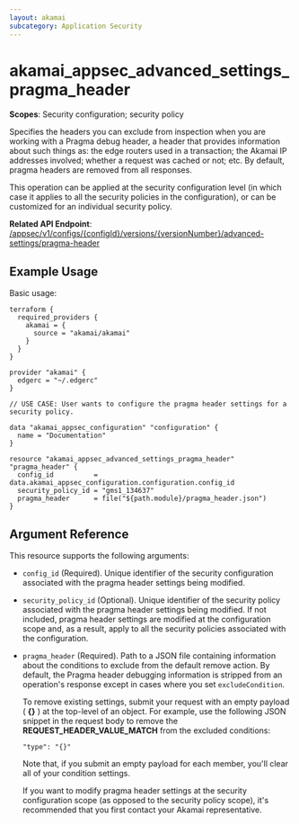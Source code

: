```yaml
---
layout: akamai
subcategory: Application Security
---
```


# akamai_appsec_advanced_settings_pragma_header

**Scopes**: Security configuration; security policy

Specifies the headers you can exclude from inspection when you are working with a Pragma debug header, a header that provides information about such things as: the edge routers used in a transaction; the Akamai IP addresses involved; whether a request was cached or not; etc. By default, pragma headers are removed from all responses.

This operation can be applied at the security configuration level (in which case it applies to all the security policies in the configuration), or can be customized for an individual security policy.

**Related API Endpoint**: [/appsec/v1/configs/{configId}/versions/{versionNumber}/advanced-settings/pragma-header](https://techdocs.akamai.com/application-security/reference/put-policies-pragma-header)

## Example Usage

Basic usage:

```
terraform {
  required_providers {
    akamai = {
      source = "akamai/akamai"
    }
  }
}

provider "akamai" {
  edgerc = "~/.edgerc"
}

// USE CASE: User wants to configure the pragma header settings for a security policy.

data "akamai_appsec_configuration" "configuration" {
  name = "Documentation"
}

resource "akamai_appsec_advanced_settings_pragma_header" "pragma_header" {
  config_id          = data.akamai_appsec_configuration.configuration.config_id
  security_policy_id = "gms1_134637"
  pragma_header      = file("${path.module}/pragma_header.json")
}
```

## Argument Reference

This resource supports the following arguments:

- `config_id` (Required). Unique identifier of the security configuration associated with the pragma header settings being modified.

- `security_policy_id` (Optional). Unique identifier of the security policy associated with the pragma header settings being modified. If not included, pragma header settings are modified at the configuration scope and, as a result, apply to all the security policies associated with the configuration.

- `pragma_header` (Required). Path to a JSON file containing information about the conditions to exclude from the default remove action. By default, the Pragma header debugging information is stripped from an operation's response except in cases where you set `excludeCondition`. 

  To remove existing settings, submit your request with an empty payload ( **{}** ) at the top-level of an object. For example, use the following JSON snippet in the request body to remove the **REQUEST_HEADER_VALUE_MATCH** from the excluded conditions:

  `"type": "{}"`

  Note that, if you submit an empty payload for each member, you'll clear all of your condition settings.

  If you want to modify pragma header settings at the security configuration scope (as opposed to the security policy scope), it's recommended that you first contact your Akamai representative.